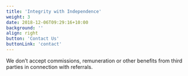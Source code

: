```yaml
---
title: 'Integrity with Independence'
weight: 3
date: 2018-12-06T09:29:16+10:00
background: ''
align: right
button: 'Contact Us'
buttonLink: 'contact'
---
```


We don’t accept commissions, remuneration or other benefits from third parties in connection with referrals.
